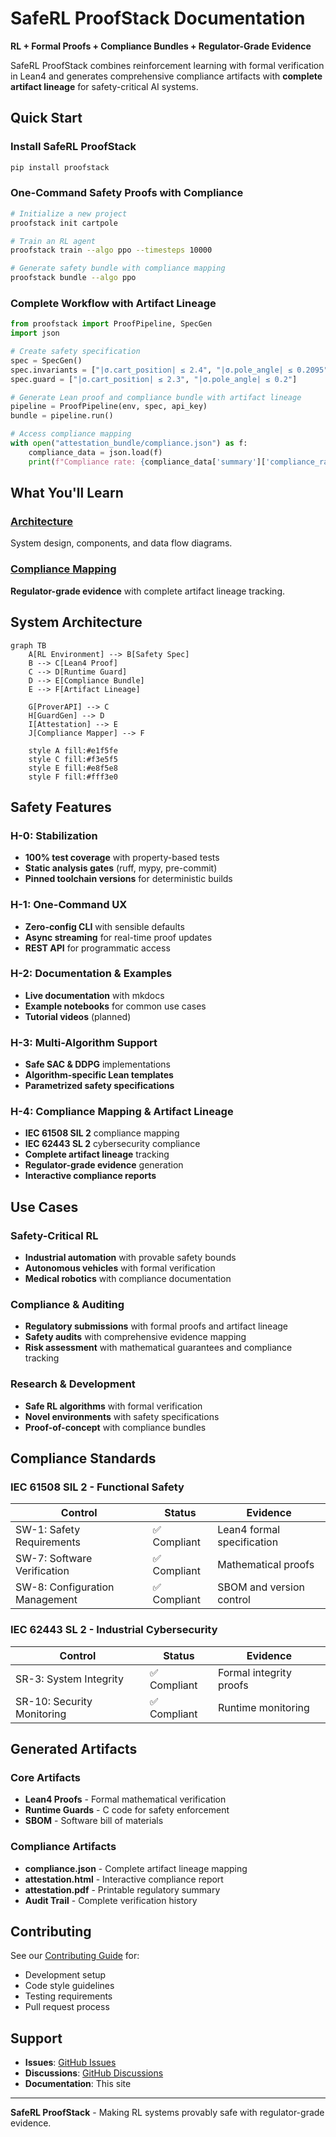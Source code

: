 # SafeRL ProofStack Documentation

**RL + Formal Proofs + Compliance Bundles + Regulator-Grade Evidence**

SafeRL ProofStack combines reinforcement learning with formal verification in Lean4 and generates comprehensive compliance artifacts with **complete artifact lineage** for safety-critical AI systems.

## Quick Start

### Install SafeRL ProofStack

```bash
pip install proofstack
```

### One-Command Safety Proofs with Compliance

```bash
# Initialize a new project
proofstack init cartpole

# Train an RL agent
proofstack train --algo ppo --timesteps 10000

# Generate safety bundle with compliance mapping
proofstack bundle --algo ppo
```

### Complete Workflow with Artifact Lineage

```python
from proofstack import ProofPipeline, SpecGen
import json

# Create safety specification
spec = SpecGen()
spec.invariants = ["|σ.cart_position| ≤ 2.4", "|σ.pole_angle| ≤ 0.2095"]
spec.guard = ["|σ.cart_position| ≤ 2.3", "|σ.pole_angle| ≤ 0.2"]

# Generate Lean proof and compliance bundle with artifact lineage
pipeline = ProofPipeline(env, spec, api_key)
bundle = pipeline.run()

# Access compliance mapping
with open("attestation_bundle/compliance.json") as f:
    compliance_data = json.load(f)
    print(f"Compliance rate: {compliance_data['summary']['compliance_rate']}%")
```

## What You'll Learn

### [Architecture](architecture.md)

System design, components, and data flow diagrams.

### [Compliance Mapping](compliance.md)

**Regulator-grade evidence** with complete artifact lineage tracking.

## System Architecture

```mermaid
graph TB
    A[RL Environment] --> B[Safety Spec]
    B --> C[Lean4 Proof]
    C --> D[Runtime Guard]
    D --> E[Compliance Bundle]
    E --> F[Artifact Lineage]

    G[ProverAPI] --> C
    H[GuardGen] --> D
    I[Attestation] --> E
    J[Compliance Mapper] --> F

    style A fill:#e1f5fe
    style C fill:#f3e5f5
    style E fill:#e8f5e8
    style F fill:#fff3e0
```

## Safety Features

### H-0: Stabilization

- **100% test coverage** with property-based tests
- **Static analysis gates** (ruff, mypy, pre-commit)
- **Pinned toolchain versions** for deterministic builds

### H-1: One-Command UX

- **Zero-config CLI** with sensible defaults
- **Async streaming** for real-time proof updates
- **REST API** for programmatic access

### H-2: Documentation & Examples

- **Live documentation** with mkdocs
- **Example notebooks** for common use cases
- **Tutorial videos** (planned)

### H-3: Multi-Algorithm Support

- **Safe SAC & DDPG** implementations
- **Algorithm-specific Lean templates**
- **Parametrized safety specifications**

### H-4: Compliance Mapping & Artifact Lineage

- **IEC 61508 SIL 2** compliance mapping
- **IEC 62443 SL 2** cybersecurity compliance
- **Complete artifact lineage** tracking
- **Regulator-grade evidence** generation
- **Interactive compliance reports**

## Use Cases

### Safety-Critical RL

- **Industrial automation** with provable safety bounds
- **Autonomous vehicles** with formal verification
- **Medical robotics** with compliance documentation

### Compliance & Auditing

- **Regulatory submissions** with formal proofs and artifact lineage
- **Safety audits** with comprehensive evidence mapping
- **Risk assessment** with mathematical guarantees and compliance tracking

### Research & Development

- **Safe RL algorithms** with formal verification
- **Novel environments** with safety specifications
- **Proof-of-concept** with compliance bundles

## Compliance Standards

### IEC 61508 SIL 2 - Functional Safety

| Control                        | Status       | Evidence                   |
| ------------------------------ | ------------ | -------------------------- |
| SW-1: Safety Requirements      | ✅ Compliant | Lean4 formal specification |
| SW-7: Software Verification    | ✅ Compliant | Mathematical proofs        |
| SW-8: Configuration Management | ✅ Compliant | SBOM and version control   |

### IEC 62443 SL 2 - Industrial Cybersecurity

| Control                    | Status       | Evidence                |
| -------------------------- | ------------ | ----------------------- |
| SR-3: System Integrity     | ✅ Compliant | Formal integrity proofs |
| SR-10: Security Monitoring | ✅ Compliant | Runtime monitoring      |

## Generated Artifacts

### Core Artifacts

- **Lean4 Proofs** - Formal mathematical verification
- **Runtime Guards** - C code for safety enforcement
- **SBOM** - Software bill of materials

### Compliance Artifacts

- **compliance.json** - Complete artifact lineage mapping
- **attestation.html** - Interactive compliance report
- **attestation.pdf** - Printable regulatory summary
- **Audit Trail** - Complete verification history

## Contributing

See our [Contributing Guide](../CONTRIBUTING.md) for:

- Development setup
- Code style guidelines
- Testing requirements
- Pull request process

## Support

- **Issues**: [GitHub Issues](https://github.com/your-org/saferl-proofstack/issues)
- **Discussions**: [GitHub Discussions](https://github.com/your-org/saferl-proofstack/discussions)
- **Documentation**: This site

---

**SafeRL ProofStack** - Making RL systems provably safe with regulator-grade evidence.
